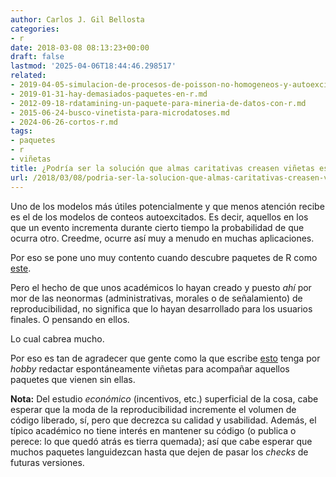 ```yaml
---
author: Carlos J. Gil Bellosta
categories:
- r
date: 2018-03-08 08:13:23+00:00
draft: false
lastmod: '2025-04-06T18:44:46.298517'
related:
- 2019-04-05-simulacion-de-procesos-de-poisson-no-homogeneos-y-autoexcitados.md
- 2019-01-31-hay-demasiados-paquetes-en-r.md
- 2012-09-18-rdatamining-un-paquete-para-mineria-de-datos-con-r.md
- 2015-06-24-busco-vinetista-para-microdatoses.md
- 2024-06-26-cortos-r.md
tags:
- paquetes
- r
- viñetas
title: ¿Podría ser la solución que almas caritativas creasen viñetas espontáneamente?
url: /2018/03/08/podria-ser-la-solucion-que-almas-caritativas-creasen-vinetas-espontaneamente/
---
```


Uno de los modelos más útiles potencialmente y que menos atención recibe es el de los modelos de conteos autoexcitados. Es decir, aquellos en los que un evento incrementa durante cierto tiempo la probabilidad de que ocurra otro. Creedme, ocurre así muy a menudo en muchas aplicaciones.

Por eso se pone uno muy contento cuando descubre paquetes de R como [este](https://cran.r-project.org/web/packages/RHawkes/index.html).

Pero el hecho de que unos académicos lo hayan creado y puesto _ahí_ por mor de las neonormas (administrativas, morales o de señalamiento) de reproducibilidad, no significa que lo hayan desarrollado para los usuarios finales. O pensando en ellos.

Lo cual cabrea mucho.

Por eso es tan de agradecer que gente como la que escribe [esto](https://jcarroll.com.au/2018/03/06/jc-and-the-vignettes/) tenga por _hobby_ redactar espontáneamente viñetas para acompañar aquellos paquetes que vienen sin ellas.

**Nota:** Del estudio _económico_ (incentivos, etc.) superficial de la cosa, cabe esperar que la moda de la reproducibilidad incremente el volumen de código liberado, sí, pero que decrezca su calidad y usabilidad. Además, el típico académico no tiene interés en mantener su código (o publica o perece: lo que quedó atrás es tierra quemada); así que cabe esperar que muchos paquetes languidezcan hasta que dejen de pasar los _checks_ de futuras versiones.